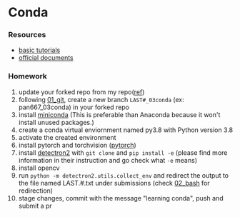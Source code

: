 # Conda

### Resources
 - [basic tutorials](https://astrobiomike.github.io/unix/conda-intro)
 - [official documents](https://conda.io/projects/conda/en/latest/user-guide/getting-started.html)

### Homework
 1. update your forked repo from my repo([ref](https://docs.github.com/en/pull-requests/collaborating-with-pull-requests/working-with-forks/syncing-a-fork))
 1. following [01_git](../01_git/), create a new branch `LAST#_03conda` (ex: pan667_03conda) in your forked repo
 1. install [miniconda](https://docs.conda.io/en/latest/miniconda.html) (This is preferable than Anaconda because it won't install unused packages.)
 1. create a conda virtual enviornment named py3.8 with Python version 3.8
 1. activate the created environment
 1. install pytorch and torchvision ([pytorch](https://pytorch.org))
 1. install [detectron2](https://github.com/facebookresearch/detectron2) with `git clone` and `pip install -e` (please find more information in their instruction and go check what `-e` means)
 1. install opencv
 1. run `python -m detectron2.utils.collect_env` and redirect the output to the file named LAST.#.txt under submissions (check [02_bash](../02_bash/) for redirection)
 1. stage changes, commit with the message "learning conda", push and submit a pr